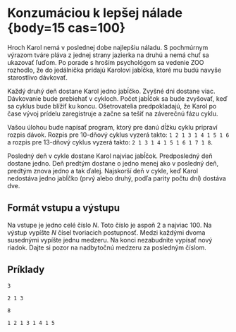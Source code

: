 # Konzumáciou k lepšej nálade {body=15 cas=100}
 
Hroch Karol nemá v poslednej dobe najlepšiu náladu. S pochmúrnym výrazom
tváre pláva z jednej strany jazierka na druhú a nemá chuť sa ukazovať ľuďom. Po porade s hroším
psychológom sa vedenie ZOO rozhodlo, že do jedálnička pridajú Karolovi jabĺčka, ktoré mu budú navyše
starostlivo dávkovať.

Každý druhý deň dostane Karol jedno jabĺčko. Zvyšné dni dostane viac. 
Dávkovanie bude prebiehať v cykloch. 
Počet jabĺčok sa bude zvyšovať, keď sa cyklus bude blížiť ku koncu. Ošetrovatelia predpokladajú, že Karol po čase vývoj
prídelu zaregistruje a začne sa tešiť na záverečnú fázu cyklu.

Vašou úlohou bude napísať program, ktorý pre danú dĺžku cyklu pripraví rozpis dávok. Rozpis pre
10-dňový cyklus vyzerá takto: `1 2 1 3 1 4 1 5 1 6` a rozpis pre 13-dňový cyklus vyzerá takto:
`2 1 3 1 4 1 5 1 6 1 7 1 8`.

Posledný deň v cykle dostane Karol najviac jabĺčok. Predposledný deň dostane jedno. Deň predtým
dostane o jedno menej ako v posledný deň, predtým znova jedno a tak ďalej. Najskorší deň v cykle,
keď Karol nedostáva jedno jabĺčko (prvý alebo druhý, podľa parity počtu dní) dostáva dve. 

## Formát vstupu a výstupu

Na vstupe je jedno celé číslo $N$. Toto číslo je aspoň 2 a najviac 100. Na výstup vypíšte $N$ čísel
tvoriacich postupnosť.
Medzi každými dvoma susednými vypíšte jednu medzeru. Na konci nezabudnite vypísať nový riadok. Dajte
si pozor na nadbytočnú medzeru za posledným číslom.

## Príklady

```vstup
3
```

```vystup
2 1 3
```

```vstup
8
```

```vystup
1 2 1 3 1 4 1 5
```
